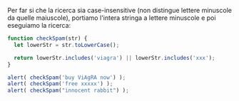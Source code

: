 Per far si che la ricerca sia case-insensitive (non distingue lettere minuscole da quelle maiuscole), portiamo l'intera stringa a lettere minuscole e poi eseguiamo la ricerca:

```js run demo
function checkSpam(str) {
  let lowerStr = str.toLowerCase();

  return lowerStr.includes('viagra') || lowerStr.includes('xxx');
}

alert( checkSpam('buy ViAgRA now') );
alert( checkSpam('free xxxxx') );
alert( checkSpam("innocent rabbit") );
```

